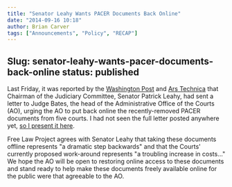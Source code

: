 ```yaml
---
title: "Senator Leahy Wants PACER Documents Back Online"
date: "2014-09-16 10:18"
author: Brian Carver
tags: ["Announcements", "Policy", "RECAP"]
---
```

Slug: senator-leahy-wants-pacer-documents-back-online
status: published
---

Last Friday, it was reported by the [Washington
Post](http://www.washingtonpost.com/blogs/the-switch/wp/2014/09/12/senate-judiciary-chairman-urges-pacer-to-restore-access-to-removed-case-archives/)
and [Ars
Technica](http://arstechnica.com/tech-policy/2014/09/senator-demands-us-courts-recover-10-years-of-online-public-records/)
that Chairman of the Judiciary Committee, Senator Patrick Leahy, had
sent a letter to Judge Bates, the head of the Administrative Office of
the Courts (AO), urging the AO to put back online the recently-removed PACER
documents from five courts. I had not seen the full letter posted
anywhere yet, [so I present it here][1].

[1]: /pdf/9-12-14-Senator-Leahy-to-Judge-Bates.pdf

Free Law Project agrees with Senator Leahy that taking these documents
offline represents "a dramatic step backwards" and that the Courts'
currently proposed work-around represents "a troubling increase in
costs..." We hope the AO will be open to restoring online access to
these documents and stand ready to help make these documents freely
available online for the public were that agreeable to the AO.

